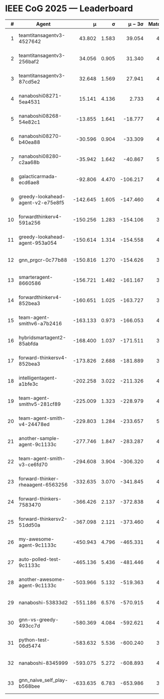 # IEEE CoG 2025 — Leaderboard

| # | Agent | μ | σ | μ − 3σ | Matches | Updated |
|---:|---|---:|---:|---:|---:|---|
| 1 | teamtitansagentv3-4527642 | 43.802 | 1.583 | 39.054 | 4276 | 2025-09-02 03:33 |
| 2 | teamtitansagentv3-256baf2 | 34.056 | 0.905 | 31.340 | 4534 | 2025-09-02 03:33 |
| 3 | teamtitansagentv3-87cd5e2 | 32.648 | 1.569 | 27.941 | 4678 | 2025-09-02 03:33 |
| 4 | nanaboshi08271-5ea4531 | 15.141 | 4.136 | 2.733 | 4640 | 2025-09-02 03:33 |
| 5 | nanaboshi08268-54e82c1 | -13.855 | 1.641 | -18.777 | 4940 | 2025-09-02 03:33 |
| 6 | nanaboshi08270-b40ea88 | -30.596 | 0.904 | -33.309 | 4860 | 2025-09-02 03:33 |
| 7 | nanaboshi08280-c2aa68b | -35.942 | 1.642 | -40.867 | 5020 | 2025-09-02 03:33 |
| 8 | galacticarmada-ecd6ae8 | -92.806 | 4.470 | -106.217 | 4500 | 2025-09-02 03:33 |
| 9 | greedy-lookahead-agent-v2-e75e8f5 | -142.645 | 1.605 | -147.460 | 4920 | 2025-09-02 03:33 |
| 10 | forwardthinkerv4-591a256 | -150.256 | 1.283 | -154.106 | 3823 | 2025-09-02 03:33 |
| 11 | greedy-lookahead-agent-953a054 | -150.614 | 1.314 | -154.558 | 4940 | 2025-09-02 03:33 |
| 12 | gnn_prgcr-0c77b88 | -150.816 | 1.270 | -154.626 | 3680 | 2025-09-02 03:33 |
| 13 | smarteragent-8660586 | -156.721 | 1.482 | -161.167 | 3697 | 2025-09-02 03:33 |
| 14 | forwardthinkerv4-852bea3 | -160.651 | 1.025 | -163.727 | 3672 | 2025-09-02 03:33 |
| 15 | team-agent-smithv6-a7b2416 | -163.133 | 0.973 | -166.053 | 4920 | 2025-09-02 03:33 |
| 16 | hybridsmartagent2-85abfda | -168.400 | 1.037 | -171.511 | 3910 | 2025-09-02 03:33 |
| 17 | forward-thinkersv4-852bea3 | -173.826 | 2.688 | -181.889 | 3903 | 2025-09-02 03:33 |
| 18 | intelligentagent-a1bfe3c | -202.258 | 3.022 | -211.326 | 4285 | 2025-09-02 03:33 |
| 19 | team-agent-smithv5-281cf89 | -225.009 | 1.323 | -228.979 | 4620 | 2025-09-02 03:33 |
| 20 | team-agent-smith-v4-24478ed | -229.803 | 1.284 | -233.657 | 5060 | 2025-09-02 03:33 |
| 21 | another-sample-agent-9c1133c | -277.746 | 1.847 | -283.287 | 4760 | 2025-09-02 03:33 |
| 22 | team-agent-smith-v3-ce6fd70 | -294.608 | 3.904 | -306.320 | 4680 | 2025-09-02 03:33 |
| 23 | forward-thinker-rheaagent-6563256 | -332.635 | 3.070 | -341.845 | 4788 | 2025-09-02 03:33 |
| 24 | forward-thinkers-7583470 | -366.426 | 2.137 | -372.838 | 4659 | 2025-09-02 03:33 |
| 25 | forward-thinkersv2-51dd50a | -367.098 | 2.121 | -373.460 | 4407 | 2025-09-02 03:33 |
| 26 | my-awesome-agent-9c1133c | -450.943 | 4.796 | -465.331 | 4560 | 2025-09-02 03:33 |
| 27 | auto-polled-test-9c1133c | -465.136 | 5.436 | -481.446 | 4580 | 2025-09-02 03:33 |
| 28 | another-awesome-agent-9c1133c | -503.966 | 5.132 | -519.363 | 4840 | 2025-09-02 03:33 |
| 29 | nanaboshi-53833d2 | -551.186 | 6.576 | -570.915 | 4020 | 2025-09-02 03:33 |
| 30 | gnn-vs-greedy-493cc7d | -580.369 | 4.084 | -592.621 | 4100 | 2025-09-02 03:33 |
| 31 | python-test-06d5474 | -583.632 | 5.536 | -600.240 | 3560 | 2025-09-02 03:33 |
| 32 | nanaboshi-8345999 | -593.075 | 5.272 | -608.893 | 4300 | 2025-09-02 03:33 |
| 33 | gnn_naive_self_play-b568bee | -633.635 | 6.783 | -653.986 | 3240 | 2025-09-02 03:33 |
